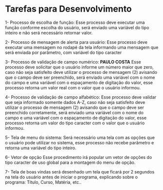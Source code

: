 # Tarefas para Desenvolvimento
1- Processo de escolha de função:
Esse processo deve executar uma função conforme escolha do usuário, será enviado uma variável do tipo inteiro e não será necessário retornar valor.

2- Processo de mensagem de alerta para usuário:
 Esse processo deve executar uma mensagem no rodapé da tela informando uma mensagem que será enviada por parâmetro, com variável do tipo caracter 

3- Processo de validação de campo numérico: **PAULO COSTA**
 Esse processo deve solicitar que o usuário informe um número maior que zero, caso não seja satisfeito deve utilizar o processo de mensagem (2) avisando que o campo deve ser preenchido, será enviado  uma variável com o nome do campo e uma variável com o espaçamento de digitação do valor, esse processo retorna um valor real com o valor que o usuário informou.

4- Processo de validação de campo alfabético:
Esse processo deve validar que seja informado somente dados A-Z, caso não seja satisfeito deve utilizar o processo de mensagem (2) avisando que o campo deve ser preenchido corretamente,  será enviado  uma variável com o nome do campo e uma variável com o espaçamento de digitação do valor, esse processo retorna um valor do tipo caracter com o valor que o usuário informou. 

5- Tela de menu do sistema:
Será necessário uma tela com as opções que o usuário pode utilizar no sistema, esse processo não recebe parâmetro e retorna uma variável do tipo inteiro.

6- Vetor de opção
Esse procedimento irá popular um vetor de opções do tipo caracter de uso global para a montagem do menu de opção.

7- Tela de boas vindas
será desenhado um tela que ficará por 2 segundos na tela do usuário antes de iniciar o programa, explicando sobre o programa: Título, Curso, Matéria, etc.. 
